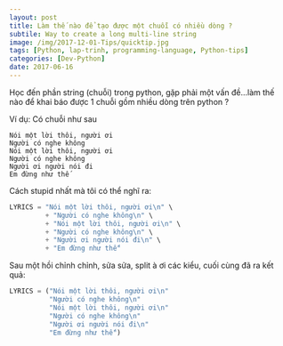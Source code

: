 ```yaml
---
layout: post
title: Làm thế nào để tạo được một chuỗi có nhiều dòng ?
subtile: Way to create a long multi-line string
image: /img/2017-12-01-Tips/quicktip.jpg
tags: [Python, lap-trinh, programming-language, Python-tips]
categories: [Dev-Python]
date: 2017-06-16
---
```


Học đến phần string (chuỗi) trong python, gặp phải một vấn đề...làm thế nào để khai báo được 1 chuỗi gồm nhiều dòng trên python ? 

Ví dụ: Có chuỗi như sau

```
Nói một lời thôi, người ơi 
Người có nghe không 
Nói một lời thôi, người ơi 
Người có nghe không 
Người ơi người nói đi 
Em đừng như thế 
```

Cách stupid nhất mà tôi có thể nghĩ ra:

```Python
LYRICS = "Nói một lời thôi, người ơi\n" \
         + "Người có nghe không\n" \
         + "Nói một lời thôi, người ơi\n" \
         + "Người có nghe không\n" \
         + "Người ơi người nói đi\n" \
         + "Em đừng như thế"
```

Sau một hồi chỉnh chỉnh, sửa sửa, split à ơi các kiểu, cuối cùng đã ra kết quả:

```Python
LYRICS = ("Nói một lời thôi, người ơi\n"
          "Người có nghe không\n"
          "Nói một lời thôi, người ơi\n"
          "Người có nghe không\n"
          "Người ơi người nói đi\n"
          "Em đừng như thế")
```

